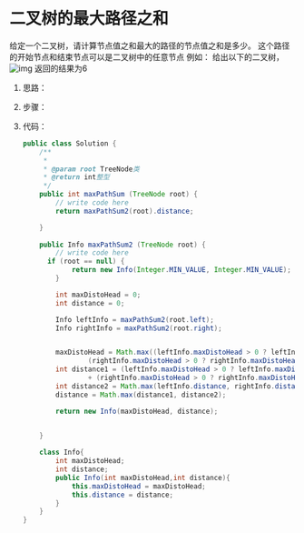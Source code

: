 # 二叉树的最大路径之和



给定一个二叉树，请计算节点值之和最大的路径的节点值之和是多少。
这个路径的开始节点和结束节点可以是二叉树中的任意节点
例如：
给出以下的二叉树，
![img](https://uploadfiles.nowcoder.com/images/20200807/999991351_1596786349381_11531EA9352057ACF47D25928F132E96) 
返回的结果为6



1. 思路：

2. 步骤：

3. 代码：

      	

   ```java
   public class Solution {
       /**
        * 
        * @param root TreeNode类 
        * @return int整型
        */
       public int maxPathSum (TreeNode root) {
           // write code here
           return maxPathSum2(root).distance;
   
       }
       
       public Info maxPathSum2 (TreeNode root) {
           // write code here
         if (root == null) {
               return new Info(Integer.MIN_VALUE, Integer.MIN_VALUE);
           }
   
           int maxDistoHead = 0;
           int distance = 0;
   
           Info leftInfo = maxPathSum2(root.left);
           Info rightInfo = maxPathSum2(root.right);
   
   
           maxDistoHead = Math.max((leftInfo.maxDistoHead > 0 ? leftInfo.maxDistoHead : 0) + root.val,
                   (rightInfo.maxDistoHead > 0 ? rightInfo.maxDistoHead : 0 )+ root.val);
           int distance1 = (leftInfo.maxDistoHead > 0 ? leftInfo.maxDistoHead : 0) + root.val
                   + (rightInfo.maxDistoHead > 0 ? rightInfo.maxDistoHead : 0);
           int distance2 = Math.max(leftInfo.distance, rightInfo.distance);
           distance = Math.max(distance1, distance2);
   
           return new Info(maxDistoHead, distance);
   
   
       }
       
       class Info{
           int maxDistoHead;
           int distance;
           public Info(int maxDistoHead,int distance){
               this.maxDistoHead = maxDistoHead;
               this.distance = distance;
           }
       }
   }
   ```

   